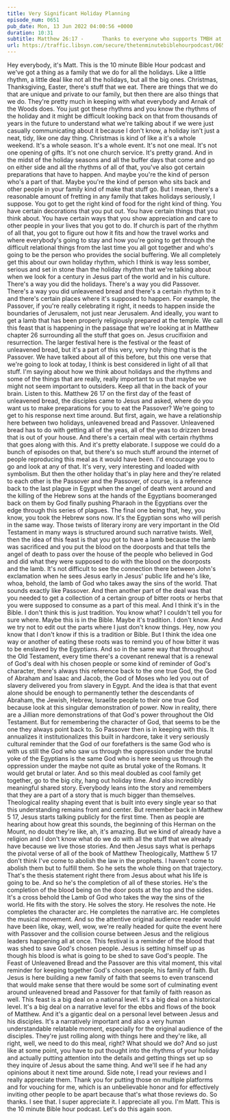 ```yaml
---
title: Very Significant Holiday Planning
episode_num: 0651
pub_date: Mon, 13 Jun 2022 04:00:56 +0000
duration: 10:31
subtitle: Matthew 26:17 -      Thanks to everyone who supports TMBH at  You're the reason we can all do this together!  Music written and performed by .
url: https://traffic.libsyn.com/secure/thetenminutebiblehourpodcast/0651_-_Very_Significant_Holiday_Planning.mp3
---
```


 Hey everybody, it's Matt. This is the 10 minute Bible Hour podcast and we've got a thing as a family that we do for all the holidays. Like a little rhythm, a little deal like not all the holidays, but all the big ones. Christmas, Thanksgiving, Easter, there's stuff that we eat. There are things that we do that are unique and private to our family, but then there are also things that we do. They're pretty much in keeping with what everybody and Arnak of the Woods does. You just got these rhythms and you know the rhythms of the holiday and it might be difficult looking back on that from thousands of years in the future to understand what we're talking about if we were just casually communicating about it because I don't know, a holiday isn't just a neat, tidy, like one day thing. Christmas is kind of like a it's a whole weekend. It's a whole season. It's a whole event. It's not one meal. It's not one opening of gifts. It's not one church service. It's pretty grand. And in the midst of the holiday seasons and all the buffer days that come and go on either side and all the rhythms of all of that, you've also got certain preparations that have to happen. And maybe you're the kind of person who's a part of that. Maybe you're the kind of person who sits back and other people in your family kind of make that stuff go. But I mean, there's a reasonable amount of fretting in any family that takes holidays seriously, I suppose. You got to get the right kind of food for the right kind of thing. You have certain decorations that you put out. You have certain things that you think about. You have certain ways that you show appreciation and care to other people in your lives that you got to do. If church is part of the rhythm of all that, you got to figure out how it fits and how the travel works and where everybody's going to stay and how you're going to get through the difficult relational things from the last time you all got together and who's going to be the person who provides the social buffering. We all completely get this about our own holiday rhythm, which I think is way less somber, serious and set in stone than the holiday rhythm that we're talking about when we look for a century in Jesus part of the world and in his culture. There's a way you did the holidays. There's a way you did Passover. There's a way you did unleavened bread and there's a certain rhythm to it and there's certain places where it's supposed to happen. For example, the Passover, if you're really celebrating it right, it needs to happen inside the boundaries of Jerusalem, not just near Jerusalem. And ideally, you want to get a lamb that has been properly religiously prepared at the temple. We call this feast that is happening in the passage that we're looking at in Matthew chapter 26 surrounding all the stuff that goes on. Jesus crucifixion and resurrection. The larger festival here is the festival or the feast of unleavened bread, but it's a part of this very, very holy thing that is the Passover. We have talked about all of this before, but this one verse that we're going to look at today, I think is best considered in light of all that stuff. I'm saying about how we think about holidays and the rhythms and some of the things that are really, really important to us that maybe we might not seem important to outsiders. Keep all that in the back of your brain. Listen to this. Matthew 26 17 on the first day of the feast of unleavened bread, the disciples came to Jesus and asked, where do you want us to make preparations for you to eat the Passover? We're going to get to his response next time around. But first, again, we have a relationship here between two holidays, unleavened bread and Passover. Unleavened bread has to do with getting all of the yeas, all of the yeas to drizzen bread that is out of your house. And there's a certain meal with certain rhythms that goes along with this. And it's pretty elaborate. I suppose we could do a bunch of episodes on that, but there's so much stuff around the internet of people reproducing this meal as it would have been. I'd encourage you to go and look at any of that. It's very, very interesting and loaded with symbolism. But then the other holiday that's in play here and they're related to each other is the Passover and the Passover, of course, is a reference back to the last plague in Egypt when the angel of death went around and the killing of the Hebrew sons at the hands of the Egyptians boomeranged back on them by God finally pushing Pharaoh in the Egyptians over the edge through this series of plagues. The final one being that, hey, you know, you took the Hebrew sons now. It's the Egyptian sons who will perish in the same way. Those twists of literary irony are very important in the Old Testament in many ways is structured around such narrative twists. Well, then the idea of this feast is that you got to have a lamb because the lamb was sacrificed and you put the blood on the doorposts and that tells the angel of death to pass over the house of the people who believed in God and did what they were supposed to do with the blood on the doorposts and the lamb. It's not difficult to see the connection there between John's exclamation when he sees Jesus early in Jesus' public life and he's like, whoa, behold, the lamb of God who takes away the sins of the world. That sounds exactly like Passover. And then another part of the deal was that you needed to get a collection of a certain group of bitter roots or herbs that you were supposed to consume as a part of this meal. And I think it's in the Bible. I don't think this is just tradition. You know what? I couldn't tell you for sure where. Maybe this is in the Bible. Maybe it's tradition. I don't know. And we try not to edit out the parts where I just don't know things. Hey, now you know that I don't know if this is a tradition or Bible. But I think the idea one way or another of eating these roots was to remind you of how bitter it was to be enslaved by the Egyptians. And so in the same way that throughout the Old Testament, every time there's a covenant renewal that is a renewal of God's deal with his chosen people or some kind of reminder of God's character, there's always this reference back to the one true God, the God of Abraham and Isaac and Jacob, the God of Moses who led you out of slavery delivered you from slavery in Egypt. And the idea is that that event alone should be enough to permanently tether the descendants of Abraham, the Jewish, Hebrew, Israelite people to their one true God because look at this singular demonstration of power. Now in reality, there are a Jillian more demonstrations of that God's power throughout the Old Testament. But for remembering the character of God, that seems to be the one they always point back to. So Passover then is in keeping with this. It annualizes it institutionalizes this built in hardcore, take it very seriously cultural reminder that the God of our forefathers is the same God who is with us still the God who saw us through the oppression under the brutal yoke of the Egyptians is the same God who is here seeing us through the oppression under the maybe not quite as brutal yoke of the Romans. It would get brutal or later. And so this meal doubled as cool family get together, go to the big city, hang out holiday time. And also incredibly meaningful shared story. Everybody leans into the story and remembers that they are a part of a story that is much bigger than themselves. Theological reality shaping event that is built into every single year so that this understanding remains front and center. But remember back in Matthew 5 17, Jesus starts talking publicly for the first time. Then as people are hearing about how great this sounds, the beginning of this Herman on the Mount, no doubt they're like, ah, it's amazing. But we kind of already have a religion and I don't know what do we do with all the stuff that we already have because we live those stories. And then Jesus says what is perhaps the pivotal verse of all of the book of Matthew Theologically, Matthew 5 17 don't think I've come to abolish the law in the prophets. I haven't come to abolish them but to fulfill them. So he sets the whole thing on that trajectory. That's the thesis statement right there from Jesus about what his life is going to be. And so he's the completion of all of these stories. He's the completion of the blood being on the door posts at the top and the sides. It's a cross behold the Lamb of God who takes the way the sins of the world. He fits with the story. He solves the story. He resolves the note. He completes the character arc. He completes the narrative arc. He completes the musical movement. And so the attentive original audience reader would have been like, okay, well, wow, we're really headed for quite the event here with Passover and the collision course between Jesus and the religious leaders happening all at once. This festival is a reminder of the blood that was shed to save God's chosen people. Jesus is setting himself up as though his blood is what is going to be shed to save God's people. The Feast of Unleavened Bread and the Passover are this vital moment, this vital reminder for keeping together God's chosen people, his family of faith. But Jesus is here building a new family of faith that seems to even transcend that would make sense that there would be some sort of culminating event around unleavened bread and Passover for that family of faith reason as well. This feast is a big deal on a national level. It's a big deal on a historical level. It's a big deal on a narrative level for the ebbs and flows of the book of Matthew. And it's a gigantic deal on a personal level between Jesus and his disciples. It's a narratively important and also a very human understandable relatable moment, especially for the original audience of the disciples. They're just rolling along with things here and they're like, all right, well, we need to do this meal, right? What should we do? And so just like at some point, you have to put thought into the rhythms of your holiday and actually putting attention into the details and getting things set up so they inquire of Jesus about the same thing. And we'll see if he had any opinions about it next time around. Side note, I read your reviews and I really appreciate them. Thank you for putting those on multiple platforms and for vouching for me, which is an unbelievable honor and for effectively inviting other people to be apart because that's what those reviews do. So thanks. I see that. I super appreciate it. I appreciate all you. I'm Matt. This is the 10 minute Bible hour podcast. Let's do this again soon.